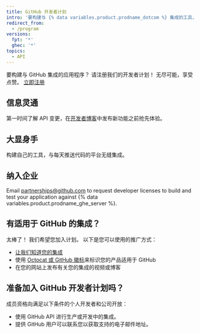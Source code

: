 ```yaml
---
title: GitHub 开发者计划
intro: '要构建与 {% data variables.product.prodname_dotcom %} 集成的工具，您可以加入 {% data variables.product.prodname_dotcom %} 开发者计划。'
redirect_from:
  - /program
versions:
  fpt: '*'
  ghec: '*'
topics:
  - API
---
```


要构建与 GitHub 集成的应用程序？ 请注册我们的开发者计划！ 无尽可能，享受点赞。 [立即注册](https://github.com/developer/register)

## 信息灵通

第一时间了解 API 变更，在[开发者博客](https://developer.github.com/changes/)中发布新功能之前抢先体验。

## 大显身手

构建自己的工具，与每天推送代码的平台无缝集成。

## 纳入企业

Email <a href="mailto:partnerships@github.com">partnerships@github.com</a> to request developer licenses to build and test your application against {% data variables.product.prodname_ghe_server %}.


## 有适用于 GitHub 的集成？

太棒了！ 我们希望您加入计划。 以下是您可以使用的推广方式：</p>
* [让我们知道您的集成](https://github.com/contact?form[subject]=New+GitHub+Integration)
* 使用 [Octocat 或 GitHub 徽标](https://github.com/logos)来标识您的产品适用于 GitHub
* 在您的网站上发布有关您的集成的视频或博客

## 准备加入 GitHub 开发者计划吗？</h3>

成员资格向满足以下条件的个人开发者和公司开放：

* 使用 GitHub API 进行生产或开发中的集成。
* 提供 GitHub 用户可以联系您以获取支持的电子邮件地址。
